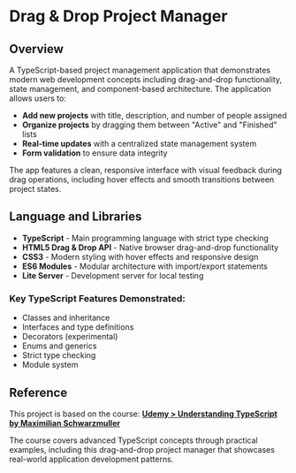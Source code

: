 # Drag & Drop Project Manager

## Overview

A TypeScript-based project management application that demonstrates modern web development concepts including drag-and-drop functionality, state management, and component-based architecture. The application allows users to:

- **Add new projects** with title, description, and number of people assigned
- **Organize projects** by dragging them between "Active" and "Finished" lists
- **Real-time updates** with a centralized state management system
- **Form validation** to ensure data integrity

The app features a clean, responsive interface with visual feedback during drag operations, including hover effects and smooth transitions between project states.

## Language and Libraries

- **TypeScript** - Main programming language with strict type checking
- **HTML5 Drag & Drop API** - Native browser drag-and-drop functionality
- **CSS3** - Modern styling with hover effects and responsive design
- **ES6 Modules** - Modular architecture with import/export statements
- **Lite Server** - Development server for local testing

### Key TypeScript Features Demonstrated:
- Classes and inheritance
- Interfaces and type definitions
- Decorators (experimental)
- Enums and generics
- Strict type checking
- Module system

## Reference

This project is based on the course: **[Udemy > Understanding TypeScript by Maximilian Schwarzmuller](https://natera.udemy.com/course-dashboard-redirect/?course_id=947098)**

The course covers advanced TypeScript concepts through practical examples, including this drag-and-drop project manager that showcases real-world application development patterns.
